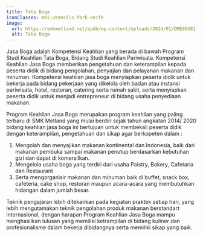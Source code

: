 ```yaml
---
title: Tata Boga
iconClasses: mdi:utensils-fork-knife
image:
  url: https://smkmetland.net/ppdb/wp-content/uploads/2024/01/DME09581-1024x576.jpg
  alt: Tata Boga
---
```


Jasa Boga adalah Kompetensi Keahlian yang berada di bawah Program Studi Keahlian Tata Boga, Bidang Studi Keahlian Pariwisata. Kompetensi Keahlian Jasa Boga memberikan pengetahuan dan keterampilan kepada peserta didik di bidang pengolahan, penyajian dan pelayanan makanan dan minuman. Kompetensi keahlian jasa boga menyiapkan peserta didik untuk bekerja pada bidang pekerjaan yang dikelola oleh badan atau instansi pariwisata, hotel, restoran, catering serta rumah sakit, serta menyiapkan peserta didik untuk menjadi entrepreneur di bidang usaha penyediaan makanan.

Program Keahlian Jasa Boga merupakan program keahlian yang paling terbaru di SMK Metland yang mulai berdiri sejak tahun angkatan 2014/ 2020 bidang keahlian jasa boga ini bertujuan untuk membekali peserta didik dengan keterampilan, pengetahuan dan sikap agar berkopeten dalam :

1. Mengolah dan menyajikan makanan kontinental dan Indonesia, baik dari makanan pembuka sampai makanan penutup berdasarkan kebutuhan gizi dan dapat di komersilkan.
2. Mengelola usaha boga yang terdiri dari usaha Paistry, Bakery, Cafetaria dan Restaurant
3. Serta mengorganisir makanan dan minuman baik di buffet, snack box, cafeteria, cake shop, restoran maupun acara-acara yang membutuhkan hidangan dalam jumlah besar.

Teknik pengajaran lebih ditekankan pada kegiatan praktek setiap hari, yang lebih mengutamakan teknik pengolahan produk makanan berstandart internasional, dengan harapan Program Keahlian Jasa Boga mampu menghasilkan lulusan yang memiliki ketrampilan di bidang kuliner dan profesionalisme dalam bekerja dibidangnya serta memiliki sikap yang baik.
